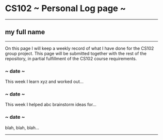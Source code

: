 # CS102 ~ Personal Log page ~
****
## my full name 
****

On this page I will keep a weekly record of what I have done for the CS102 group project. This page will be submitted together with the rest of the repository, in partial fulfillment of the CS102 course requirements.

### ~ date ~
This week I learn xyz and worked out...

### ~ date ~
This week I helped abc brainstorm ideas for...

### ~ date ~
blah, blah, blah...

****
